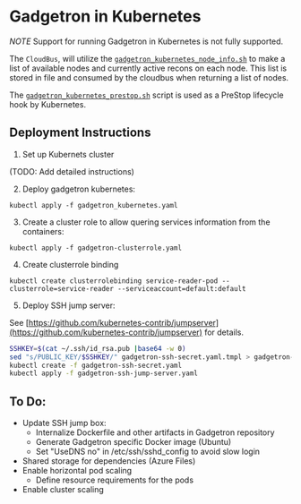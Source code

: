 Gadgetron in Kubernetes
=======================

*NOTE* Support for running Gadgetron in Kubernetes is not fully supported. 

The `CloudBus`, will utilize the [`gadgetron_kubernetes_node_info.sh`](gadgetron_kubernetes_node_info.sh) to make a list of available nodes and currently active recons on each node. This list is stored in file and consumed by the cloudbus when returning a list of nodes. 

The [`gadgetron_kubernetes_prestop.sh`](gadgetron_kubernetes_prestop.sh) script is used as a PreStop lifecycle hook by Kubernetes. 

Deployment Instructions
-----------------------

1. Set up Kubernets cluster 

(TODO: Add detailed instructions)

2. Deploy gadgetron kubernetes:

```
kubectl apply -f gadgetron_kubernetes.yaml
```

3. Create a cluster role to allow quering services information from the containers:

```
kubectl apply -f gadgetron-clusterrole.yaml
```

4. Create clusterrole binding

```
kubectl create clusterrolebinding service-reader-pod --clusterrole=service-reader --serviceaccount=default:default
```

5. Deploy SSH jump server:

See [https://github.com/kubernetes-contrib/jumpserver](https://github.com/kubernetes-contrib/jumpserver) for details.

```bash
SSHKEY=$(cat ~/.ssh/id_rsa.pub |base64 -w 0)
sed "s/PUBLIC_KEY/$SSHKEY/" gadgetron-ssh-secret.yaml.tmpl > gadgetron-ssh-secret.yaml
kubectl create -f gadgetron-ssh-secret.yaml
kubectl apply -f gadgetron-ssh-jump-server.yaml
```

To Do:
------

* Update SSH jump box:
    * Internalize Dockerfile and other artifacts in Gadgetron repository
    * Generate Gadgetron specific Docker image (Ubuntu)
    * Set "UseDNS no" in /etc/ssh/sshd_config to avoid slow login
* Shared storage for dependencies (Azure Files)
* Enable horizontal pod scaling
    * Define resource requirements for the pods
* Enable cluster scaling


